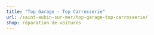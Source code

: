 ```yaml
---
title: "Top Garage - Top Carrosserie"
url: /saint-aubin-sur-mer/top-garage-top-carrosserie/
shop: réparation de voitures
---
```

